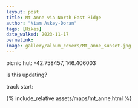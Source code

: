 ```yaml
---
layout: post
title: Mt Anne via North East Ridge
author: "Niam Askey-Doran"
tags: [Hikes]
date_walked: 2023-11-17 
permalink: 
image: gallery/album_covers/Mt_anne_sunset.jpg
---
```


picnic hut: -42.758457, 146.406003

is this updating?

track start: 

{% include_relative assets/maps/mt_anne.html %}

